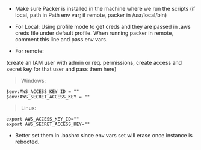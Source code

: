 - Make sure Packer is installed in the machine where we run the scripts 
(if local, path in Path env var; if remote, packer in /usr/local/bin)

- For Local:
Using profile mode to get creds and they are passed in .aws creds file under default profile.
When running packer in remote, comment this line and pass env vars.

- For remote:

(create an IAM user with admin or req. permissions, create access and secret key for that user and pass them here)

> Windows:

    $env:AWS_ACCESS_KEY_ID = ""
    $env:AWS_SECRET_ACCESS_KEY = ""


>    Linux:

    export AWS_ACCESS_KEY_ID=""
    export AWS_SECRET_ACCESS_KEY=""

- Better set them in .bashrc since env vars set will erase once instance is rebooted.
